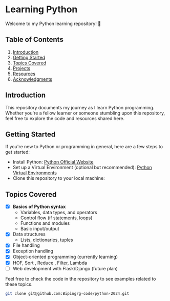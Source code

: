 # Learning Python

Welcome to my Python learning repository! 🐍

## Table of Contents

1. [Introduction](#introduction)
2. [Getting Started](#getting-started)
3. [Topics Covered](#topics-covered)
4. [Projects](#projects)
5. [Resources](#resources)
6. [Acknowledgments](#acknowledgments)

## Introduction

This repository documents my journey as I learn Python programming. Whether you're a fellow learner or someone stumbling upon this repository, feel free to explore the code and resources shared here.

## Getting Started

If you're new to Python or programming in general, here are a few steps to get started:

- Install Python: [Python Official Website](https://www.python.org/)
- Set up a Virtual Environment (optional but recommended): [Python Virtual Environments](https://docs.python.org/3/tutorial/venv.html)
- Clone this repository to your local machine:

## Topics Covered

- [x] **Basics of Python syntax**
  - Variables, data types, and operators
  - Control flow (if statements, loops)
  - Functions and modules
  - Basic input/output
- [x] Data structures
  - Lists, dictionaries, tuples
- [x] File handling
- [x] Exception handling
- [X] Object-oriented programming (currently learning)
- [X] HOF, Sort , Reduce , Filter, Lambda
- [ ] Web development with Flask/Django (future plan)

Feel free to check the code in the repository to see examples related to these topics.

```bash
git clone git@github.com:Bipingrg-code/python-2024.git
